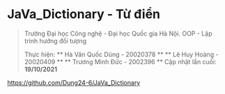 # JaVa_Dictionary - Từ điển

> 
> Trường Đại học Công nghệ - Đại học Quốc gia Hà Nội.
> OOP - Lập trình hướng đối tượng
> 
> Thực hiện:
> ** Hà Văn Quốc Dũng - 20020378 **
> ** Lê Huy Hoàng - 20020409 **
> ** Trương Minh Đức - 2002396 **
> Cập nhật lần cuối: **19/10/2021**
> 
<https://github.com/Dung24-6/JaVa_Dictionary>

